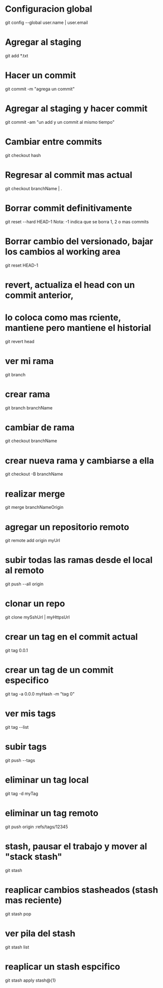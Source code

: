 # Configuracion global
git config --global user.name | user.email

# Agregar al staging
git add *.txt

# Hacer un commit
git commit -m "agrega un commit"

# Agregar al staging y hacer commit
git commit -am "un add y un commit al mismo tiempo"

# Cambiar entre commits
git checkout hash

# Regresar al commit mas actual
git checkout branchName | .

# Borrar commit definitivamente
git reset --hard HEAD-1
Nota: -1 indica que se borra 1, 2 o mas commits

# Borrar cambio del versionado, bajar los cambios al working area
git reset HEAD-1

# revert, actualiza el head con un commit anterior, 
# lo coloca como mas rciente, mantiene pero mantiene el historial
git revert head

# ver mi rama
git branch

# crear rama
git branch branchName

# cambiar de rama
git checkout branchName

# crear nueva rama y cambiarse a ella
git checkout -B branchName

# realizar merge
git merge branchNameOrigin

# agregar un repositorio remoto
git remote add origin myUrl

# subir todas las ramas desde el local al remoto
git push --all origin

# clonar un repo
git clone mySshUrl | myHttpsUrl

# crear un tag en el commit actual
git tag 0.0.1

# crear un tag de un commit especifico
git tag -a 0.0.0 myHash -m "tag 0"

# ver mis tags
git tag --list

# subir tags 
git push --tags

# eliminar un tag local
git tag -d myTag

# eliminar un tag remoto
git push origin :refs/tags/12345

# stash, pausar el trabajo y mover al "stack stash"
git stash 

# reaplicar cambios stasheados (stash mas reciente)
git stash pop

# ver pila del stash
git stash list

# reaplicar un stash espcifico
git stash apply stash@{1}

